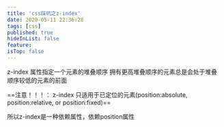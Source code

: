 ```yaml
---
title: 'css踩坑之z-index'
date: 2020-05-11 22:36:28
tags: [css]
published: true
hideInList: false
feature: 
isTop: false
---
```



z-index 属性指定一个元素的堆叠顺序
拥有更高堆叠顺序的元素总是会处于堆叠顺序较低的元素的前面

==注意！！！： z-index 只适用于已定位的元素(position:absolute, position:relative, or position:fixed)==

所以z-index是一种依赖属性，依赖position属性

